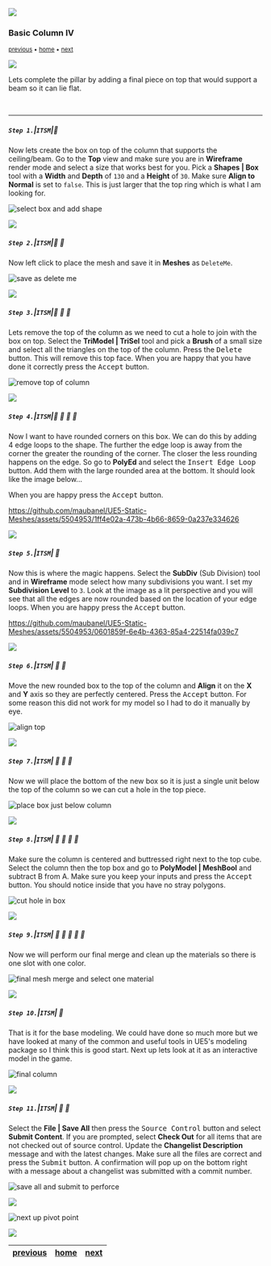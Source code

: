 ![](../images/line3.png)
### Basic Column IV

<sub>[previous](../basic-column-iii/README.md#user-content-basic-column-iii) • [home](../README.md#user-content-ue5-intro-to-static-meshes) • [next](../pivot-point/README.md#user-content-pivot-point)</sub>

![](../images/line3.png)

Lets complete the pillar by adding a final piece on top that would support a beam so it can lie flat.

<br>

---


##### `Step 1.`\|`ITSM`|:small_blue_diamond:

Now lets create the box on top of the column that supports the ceiling/beam.  Go to the **Top** view and make sure you are in **Wireframe** render mode and select a size that works best for you. Pick a **Shapes | Box** tool with a **Width** and **Depth** of `130` and a **Height** of `30`.  Make sure **Align to Normal** is set to `false`. This is just larger that the top ring which is what I am looking for.

![select box and add shape](images/drawBoxOnTop.png)

![](../images/line2.png)

##### `Step 2.`\|`ITSM`|:small_blue_diamond: :small_blue_diamond: 

Now left click to place the mesh and save it in **Meshes** as `DeleteMe`.

![save as delete me](images/saveDM.png)

![](../images/line2.png)

##### `Step 3.`\|`ITSM`|:small_blue_diamond: :small_blue_diamond: :small_blue_diamond:

Lets remove the top of the column as we need to cut a hole to join with the box on top.  Select the **TriModel | TriSel** tool and pick a **Brush** of a small size and select all the triangles on the top of the column.  Press the <kbd>Delete</kbd> button. This will remove this top face.  When you are happy that you have done it correctly press the <kbd>Accept</kbd> button.

![remove top of column](images/removeTopOfColumn.png)

![](../images/line2.png)

##### `Step 4.`\|`ITSM`|:small_blue_diamond: :small_blue_diamond: :small_blue_diamond: :small_blue_diamond:

Now I want to have rounded corners on this box.  We can do this by adding 4 edge loops to the shape.  The further the edge loop is away from the corner the greater the rounding of the corner.  The closer the less rounding happens on the edge.  So go to **PolyEd** and select the <kbd>Insert Edge Loop </kbd>button.  Add them with the large rounded area at the bottom.  It should look like the image below...

When you are happy press the <kbd>Accept</kbd> button.

https://github.com/maubanel/UE5-Static-Meshes/assets/5504953/1ff4e02a-473b-4b66-8659-0a237e334626

![](../images/line2.png)

##### `Step 5.`\|`ITSM`| :small_orange_diamond:

Now this is where the magic happens. Select the **SubDiv** (Sub Division) tool and in **Wireframe** mode select how many subdivisions you want.  I set my **Subdivision Level** to `3`.  Look at the image as a lit perspective and you will see that all the edges are now rounded based on the location of your edge loops. When you are happy press the <kbd>Accept</kbd> button.

https://github.com/maubanel/UE5-Static-Meshes/assets/5504953/0601859f-6e4b-4363-85a4-22514fa039c7

![](../images/line2.png)

##### `Step 6.`\|`ITSM`| :small_orange_diamond: :small_blue_diamond:

Move the new rounded box to the top of the column and **Align** it on the **X** and **Y** axis so they are perfectly centered. Press the <kbd>Accept</kbd> button. For some reason this did not work for my model so I had to do it manually by eye.

![align top](images/alignTop.png)


![](../images/line2.png)

##### `Step 7.`\|`ITSM`| :small_orange_diamond: :small_blue_diamond: :small_blue_diamond:

Now we will place the bottom of the new box so it is just a single unit below the top of the column so we can cut a hole in the top piece.

![place box just below column](images/justBelowColumn.png)

![](../images/line2.png)

##### `Step 8.`\|`ITSM`| :small_orange_diamond: :small_blue_diamond: :small_blue_diamond: :small_blue_diamond:

Make sure the column is centered and buttressed right next to the top cube.  Select the column then the top box and go to **PolyModel | MeshBool** and subtract B from A. Make sure you keep your inputs and press the <kbd>Accept</kbd> button.  You should notice inside that you have no stray polygons.

![cut hole in box](images/cutHoleBox.png)

![](../images/line2.png)

##### `Step 9.`\|`ITSM`| :small_orange_diamond: :small_blue_diamond: :small_blue_diamond: :small_blue_diamond: :small_blue_diamond:

Now we will perform our final merge and clean up the materials so there is one slot with one color.

![final mesh merge and select one material](images/lastMerge.png)

![](../images/line2.png)

##### `Step 10.`\|`ITSM`| :large_blue_diamond:

That is it for the base modeling.  We could have done so much more but we have looked at many of the common and useful tools in UE5's modeling package so I think this is good start.  Next up lets look at it as an interactive model in the game.

![final column](images/finalColumn.png)

![](../images/line2.png)

##### `Step 11.`\|`ITSM`| :large_blue_diamond: :small_blue_diamond: 

Select the **File | Save All** then press the <kbd>Source Control</kbd> button and select **Submit Content**.  If you are prompted, select **Check Out** for all items that are not checked out of source control. Update the **Changelist Description** message and with the latest changes. Make sure all the files are correct and press the <kbd>Submit</kbd> button. A confirmation will pop up on the bottom right with a message about a changelist was submitted with a commit number.

![save all and submit to perforce](images/submitP4.png)

![](../images/line.png)

<!-- <img src="https://via.placeholder.com/1000x100/45D7CA/000000/?text=Next Up - Pivot Point"> -->

![next up pivot point](images/banner.png)

![](../images/line.png)

| [previous](../basic-column-iii/README.md#user-content-basic-column-iii)| [home](../README.md#user-content-ue5-intro-to-static-meshes) | [next](../pivot-point/README.md#user-content-pivot-point)|
|---|---|---|
